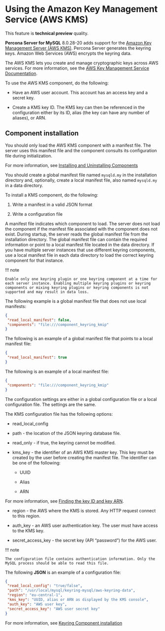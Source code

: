 # Using the Amazon Key Management Service (AWS KMS)

This feature is **technical preview** quality.

**Percona Server for MySQL** 8.0.28-20 adds support for the [Amazon Key
Management Server (AWS KMS)](https://aws.amazon.com/kms/). Percona Server
generates the keyring keys. Amazon Web Services (AWS) encrypts the keyring data.

The AWS KMS lets you create and manage cryptographic keys across AWS services. For more information, see the
[AWS Key Management Service Documentation](https://docs.aws.amazon.com/kms/).

To use the AWS KMS component, do the following:

* Have an AWS user account. This account has an access key and a secret key.

* Create a KMS key ID. The KMS key can then be referenced in the configuration
either by its ID, alias (the key can have any number of aliases), or ARN.

## Component installation

You should only load the AWS KMS component with a manifest file. The server uses
this manifest file and the
component consults its configuration file during initialization.

For more information, see [Installing and Uninstalling Components](https://dev.mysql.com/doc/refman/8.0/en/component-loading.html)

You should create a global manifest file named `mysqld.my` in the installation directory and, optionally, create a local manifest file, also named `mysqld.my` in a data directory.

To install a KMS component, do the following:

1. Write a manifest in a valid JSON format

2. Write a configuration file

A manifest file indicates which component to load. The server does not load the
component if the manifest file associated with the component does not exist.
During startup, the server reads the global manifest file from the installation
directory. The global manifest file can contain the required information or
point to a local manifest file located in the data directory. If you have
multiple server instances that use different keyring components, use a local
manifest file in each data directory to load the correct keyring component for that instance.

!!! note

    Enable only one keyring plugin or one keyring component at a time for each server instance. Enabling multiple keyring plugins or keyring components or mixing keyring plugins or keyring components is not supported and may result in data loss.

The following example is a global manifest file that does not use local
manifests:

```json
{
 "read_local_manifest": false,
 "components": "file:///component_keyring_kmip"
}
```

The following is an example of a global manifest file that points to a local manifest file:

```json
{
 "read_local_manifest": true
}
```

The following is an example of a local manifest file:

```json
{
 "components": "file:///component_keyring_kmip"
}
```

The configuration settings are either in a global configuration file or a local
configuration file. The settings are the same.

The KMS configuration file has the following options:

* read_local_config

* path - the location of the JSON keyring database file.

* read_only - if true, the keyring cannot be modified.

* kms_key - the identifier of an AWS KMS master key. This key must be created by
the user before creating the manifest file. The identifier can be one of the
following:

    * UUID

    * Alias

    * ARN

For more information, see [Finding the key ID and key ARN](https://docs.aws.amazon.com/kms/latest/developerguide/find-cmk-id-arn.html).

* region - the AWS where the KMS is stored. Any HTTP request connect to this region.

* auth_key - an AWS user authentication key. The user must have access to the KMS key.

* secret_access_key - the secret key (API “password”) for the AWS user.

!!! note

    The configuration file contains authentication information. Only the MySQL process should be able to read this file.

The following **JSON** is an example of a configuration file:

```json
{
 "read_local_config": "true/false",
 "path": "/usr/local/mysql/keyring-mysql/aws-keyring-data",
 "region": "eu-central-1",
 "kms_key": "UUID, alias or ARN as displayed by the KMS console",
 "auth_key": "AWS user key",
 "secret_access_key": "AWS user secret key"
}
```

For more information, see [Keyring Component installation](https://dev.mysql.com/doc/refman/8.0/en/keyring-component-installation.html)
